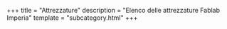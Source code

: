 +++
title = "Attrezzature"
description = "Elenco delle attrezzature Fablab Imperia"
template = "subcategory.html"
+++